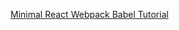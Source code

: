 [Minimal React Webpack Babel Tutorial](https://www.robinwieruch.de/minimal-react-webpack-babel-setup/)
